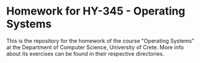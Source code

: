 # Homework for HY-345 - Operating Systems

This is the repository for the homework of the course "Operating Systems" at the Department of Computer Science, University of Crete.
More info about its exercises can be found in their respective directories.
